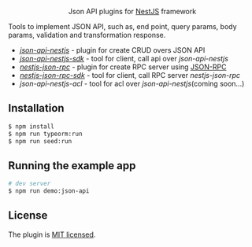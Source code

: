<p align="center">
  Json API plugins for 
  <a href="http://nestjs.com/" target="blank">NestJS</a>
  framework 
</p>
<p>
   Tools to implement JSON API, such as, end point, query params, body params, validation and transformation response.
</p>

- *[json-api-nestjs](https://github.com/klerick/nestjs-json-api/tree/master/libs/json-api/json-api-nestjs)* - plugin for create CRUD overs JSON API
- *[json-api-nestjs-sdk](https://github.com/klerick/nestjs-json-api/tree/master/libs/json-api/json-api-nestjs-sdk)* - tool for client, call api over *json-api-nestjs*
- *[nestjs-json-rpc](https://github.com/klerick/nestjs-json-api/tree/master/libs/json-rpc/nestjs-json-rpc)* - plugin for create RPC server using [JSON-RPC](https://www.jsonrpc.org/)
- *[nestjs-json-rpc-sdk](https://github.com/klerick/nestjs-json-api/tree/master/libs/json-rpc/nestjs-json-rpc-sdk)* - tool for client, call RPC server *nestjs-json-rpc*
- *json-api-nestjs-acl* - tool for acl over *json-api-nestjs*(coming soon...)
## Installation

```bash
$ npm install
$ npm run typeorm:run
$ npm run seed:run
```

## Running the example app

```bash
# dev server
$ npm run demo:json-api

```
## License

The plugin is [MIT licensed](LICENSE).
